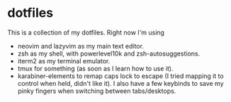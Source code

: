 # dotfiles

This is a collection of my dotfiles. Right now I'm using  
- neovim and lazyvim as my main text editor.
- zsh as my shell, with powerlevel10k and zsh-autosuggestions.
- iterm2 as my terminal emulator.
- tmux for something (as soon as I learn how to use it).
- karabiner-elements to remap caps lock to escape (I tried mapping it to control when held, didn't like it). I also have a few keybinds to save my pinky fingers when switching between tabs/desktops.


